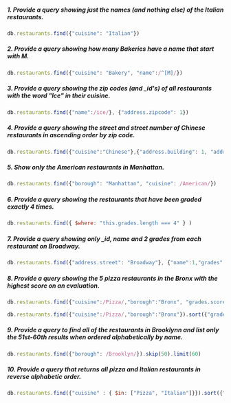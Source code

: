 ##### 1. Provide a query showing just the names (and nothing else) of the Italian restaurants.
  ```javascript
  db.restaurants.find({"cuisine": "Italian"})
  ```
##### 2. Provide a query showing how many Bakeries have a name that start with M.
  ```javascript
  db.restaurants.find({"cuisine": "Bakery", "name":/^[M]/})
  ```
##### 3. Provide a query showing the zip codes (and _id's) of all restaurants with the word "Ice" in their cuisine.
  ```javascript
  db.restaurants.find({"name":/ice/}, {"address.zipcode": 1})
  ```
##### 4. Provide a query showing the street and street number of Chinese restaurants in ascending order by zip code.
  ```javascript
  db.restaurants.find({"cuisine":"Chinese"},{"address.building": 1, "address.street": 1}).sort({"address.zipcode":1})
  ```
##### 5. Show only the American restaurants in Manhattan.
  ```javascript
  db.restaurants.find({"borough": "Manhattan", "cuisine": /American/})
  ```
##### 6. Provide a query showing the restaurants that have been graded exactly 4 times.
  ```javascript
  db.restaurants.find({ $where: "this.grades.length === 4" } )
  ```
##### 7. Provide a query showing only _id, name and 2 grades from each restaurant on Broadway.
  ```javascript
  db.restaurants.find({"address.street": "Broadway"}, {"name":1,"grades":{$slice: 2}})
  ```
##### 8. Provide a query showing the 5 pizza restaurants in the Bronx with the highest score on an evaluation.
  ```javascript
  db.restaurants.find({"cuisine":/Pizza/,"borough":"Bronx", "grades.score":{$gt: 45}})

  db.restaurants.find({"cuisine":/Pizza/,"borough":"Bronx"}).sort({"grades.score":1}).limit(5)
  ```
##### 9. Provide a query to find all of the restaurants in Brooklynn and list only the 51st-60th results when ordered alphabetically by name.
  ```javascript
  db.restaurants.find({"borough": /Brooklyn/}).skip(50).limit(60)
  ```

##### 10. Provide a query that returns all pizza and Italian restaurants in reverse alphabetic order.
  ```javascript
  db.restaurants.find({"cuisine" : { $in: ["Pizza", "Italian"]}}).sort({"name": -1})
  ```
